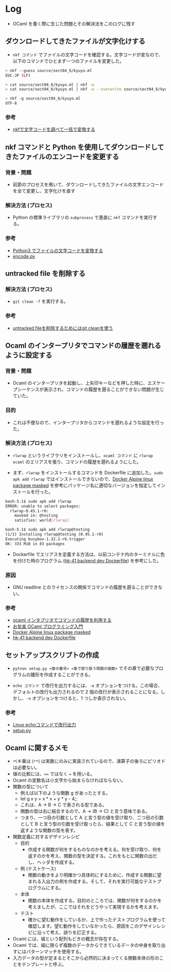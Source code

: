 # Log

- OCaml を書く際に生じた問題とその解決法をこのログに残す

## ダウンロードしてきたファイルが文字化けする

- `nkf コマンド` でファイルの文字コードを確認する。文字コードが変なので、以下のコマンドでひとまず一つのファイルを変更した。

```bash
> nkf --guess source/sect04_6/kyuyo.ml 
EUC-JP (LF)

> cat source/sect04_6/kyuyo.ml | nkf -w
> cat source/sect04_6/kyuyo.ml | nkf -w --overwrite source/sect04_6/kyuyo.ml

> nkf -g source/sect04_6/kyuyo.ml 
UTF-8
```

### 参考

- [nkfで文字コードを調べて一括で変換する](https://uuutee.net/shell/convert-encoding-with-nkf/)

## nkf コマンドと Python を使用してダウンロードしてきたファイルのエンコードを変更する

### 背景・問題

- 前節のプロセスを用いて、ダウンロードしてきたファイルの文字エンコードを全て変更し、文字化けを直す

### 解決方法 (プロセス)

- Python の標準ライブラリの `subprocess` で愚直に `nkf` コマンドを実行する。

### 参考

- [Python3 でファイルの文字コードを変換する](https://qiita.com/nskydiving/items/c900c27042bcd11517ee)
- [encode.py](https://github.com/dilmnqvovpnmlib/ProgrammingBasics/blob/main/log/encode.py)

## untracked file を削除する

### 解決方法 (プロセス)

- `git clean -f` を実行する。

### 参考

- [untracked fileを削除するためにはgit cleanを使う](https://qiita.com/tmyn470/items/c8359e4ec92d1f462bdf#git-clean)

## Ocaml のインタープリタでコマンドの履歴を遡れるように設定する

### 背景・問題

- Ocaml のインタープリタを起動し、上矢印キーなどを押した時に、エスケープシーケンスが表示され、コマンドの履歴を遡ることができない問題が生じていた。

### 目的

- これは不便なので、インタープリタからコマンドを遡れるような設定を行った。

### 解決方法 (プロセス)

- `rlwrap` というライブラリをインストールし、`ocaml コマンド` に `rlwrap ocaml` のエリアスを張り、コマンドの履歴を遡れるようにした。

- まず、`rlwrap` をインストールするコマンドを Dockerfile に追加した。`sudo apk add rlwrap` ではインストールできないので、[Docker Alpine linux package masked](https://stackoverflow.com/questions/40246688/docker-alpine-linux-package-masked) を参考にパッケージ名に適切なバージョンを指定してインストールを行った。

```bash
bash-5.1$ sudo apk add rlwrap
ERROR: unable to select packages:
  rlwrap-0.45.1-r0:
    masked in: @testing
    satisfies: world[rlwrap]

bash-5.1$ sudo apk add rlwrap@testing
(1/1) Installing rlwrap@testing (0.45.1-r0)
Executing busybox-1.32.1-r6.trigger
OK: 333 MiB in 83 packages
```

- Dockerfile でエリアスを定義する方法は、以前コンテナ内のターミナルに色を付けた時のプログラム ([hk-41 backend dev Dockerfile](https://github.com/dilmnqvovpnmlib/hk-41/blob/045dbd2e36d4500795e03f172b011b40ef32fe54/backend/docker/dev/Dockerfile#L31)) を参考にした。

### 原因

- GNU readline とのライセンスの関係でコマンドの履歴を遡ることができない。

### 参考

- [ocaml インタプリタでコマンドの履歴を利用する](https://inohiro.hatenablog.com/entry/20111025/1319517953)
- [お気楽 OCaml プログラミング入門](http://www.nct9.ne.jp/m_hiroi/func/ocaml01.html)
- [Docker Alpine linux package masked](https://stackoverflow.com/questions/40246688/docker-alpine-linux-package-masked)
- [hk-41 backend dev Dockerfile](https://github.com/dilmnqvovpnmlib/hk-41/blob/045dbd2e36d4500795e03f172b011b40ef32fe54/backend/docker/dev/Dockerfile#L31)

## セットアップスクリプトの作成

- `pytnon setup.py <章の番号> <章で取り扱う問題の個数>` でその章で必要なプログラムの雛形を作成することができる。

- `echo コマンド` で改行を出力するには、`-e` オプションをつける。この場合、デフォルトの改行も出力されるので 2 個の改行が表示されることになる。しかし、`-n` オプションをつけると、1 つしか表示されない。

### 参考

- [Linux echoコマンドで改行出力](https://qiita.com/fault/items/11e45d4bce233f493b95)
- [setup.py](https://github.com/dilmnqvovpnmlib/ProgrammingBasics/blob/main/log/setup.py)

## Ocaml に関するメモ

- ベキ乗は (`**`) は実数にのみに実装されているので、演算子の後ろにピリオドは必要ない。
- 値の比較には、`==` ではなく `=` を用いる。
- Ocaml の変数名は小文字から始まらなければならない。
- 関数の型について
  - 例えば以下のような関数 g があったとする。
  - let g x y = x * x + y * y - 4;;
  - これは、A -> B -> C で表される型である。
  - 関数の型は右に結合するので、A -> (B -> C) と言う意味である。
  - つまり、一つ目の引数として A と言う型の値を受け取り、二つ目の引数として B と言う型の引数を受け取ったら、結果として C と言う型の値を返すような関数の型を表す。
- 関数定義に対するデザインレシピ
  - 目的
    - 作成する関数が何をするものなのかを考える。何を受け取り、何を返すのかを考え、関数の型を決定する。これをもとに関数の出だし、ヘッダを作成する。
  - 例 (テストケース)
    - 関数の動きをより明確かつ具体的にするために、作成する関数に望まれる入出力の例を作成する。そして、それを実行可能なテストプログラムにする。
  - 本体
    - 関数の本体を作成する。目的のところでは、関数が何をするのかを考えましたが、ここではそれをどうやって実現するかを考えます。
  - テスト
    - 確かに望む動作をしているか、上で作ったテストプログラムを使って確認します。望む動作をしていなかったら、原因をこのデザインレシピに沿って考え、誤りを訂正する。
- Ocaml には、組という配列もどきの概念が存在する。
- Ocaml では、組に限らず複数のデータからできているデータの中身を取り出すにはパターンマッチを使用する。
- 入力データの型が定まるとそこから必然的に決まってくる関数本体の形のことをテンプレートと呼ぶ。
